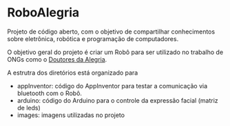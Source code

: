 # RoboAlegria
Projeto de código aberto, com o objetivo de compartilhar conhecimentos sobre eletrônica, robótica e programação de computadores.

O objetivo geral do projeto é criar um Robô para ser utilizado no trabalho de ONGs como o [Doutores da Alegria](https://www.doutoresdaalegria.org.br/).

A estrutra dos diretórios está organizado para
- appInventor: código do AppInventor para testar a comunicação via bluetooth com o Robô.
- arduino: código do Arduino para o controle da expressão facial (matriz de leds)
- images: imagens utilizadas no projeto
